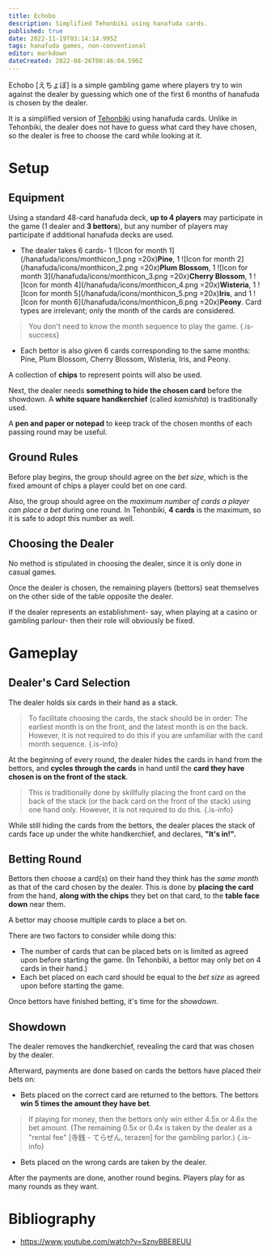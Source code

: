 ```yaml
---
title: Echobo
description: Simplified Tehonbiki using hanafuda cards.
published: true
date: 2022-11-19T03:14:14.995Z
tags: hanafuda games, non-conventional
editor: markdown
dateCreated: 2022-08-26T00:46:04.590Z
---
```


Echobo [えちょぼ] is a simple gambling game where players try to win against the dealer by guessing which one of the first 6 months of hanafuda is chosen by the dealer.

It is a simplified version of [Tehonbiki](/en/kabufuda/games/tehonbiki) using hanafuda cards. Unlike in Tehonbiki, the dealer does not have to guess what card they have chosen, so the dealer is free to choose the card while looking at it.

# Setup
## Equipment
Using a standard 48-card hanafuda deck, **up to 4 players** may participate in the game (1 dealer and **3 bettors**), but any number of players may participate if additional hanafuda decks are used.

- The dealer takes 6 cards- 1 ![Icon for month 1](/hanafuda/icons/monthicon_1.png =20x)**Pine**, 1 ![Icon for month 2](/hanafuda/icons/monthicon_2.png =20x)**Plum Blossom**, 1 ![Icon for month 3](/hanafuda/icons/monthicon_3.png =20x)**Cherry Blossom**, 1 ![Icon for month 4](/hanafuda/icons/monthicon_4.png =20x)**Wisteria**, 1 ![Icon for month 5](/hanafuda/icons/monthicon_5.png =20x)**Iris**, and 1 ![Icon for month 6](/hanafuda/icons/monthicon_6.png =20x)**Peony**. Card types are irrelevant; only the month of the cards are considered.

> You don't need to know the month sequence to play the game.
{.is-success}

- Each bettor is also given 6 cards corresponding to the same months: Pine, Plum Blossom, Cherry Blossom, Wisteria, Iris, and Peony.

A collection of **chips** to represent points will also be used.

Next, the dealer needs **something to hide the chosen card** before the showdown. A **white square handkerchief** (called *kamishita*) is traditionally used.

A **pen and paper or notepad** to keep track of the chosen months of each passing round may be useful.

## Ground Rules
Before play begins, the group should agree on the *bet size*, which is the fixed amount of chips a player could bet on one card.

Also, the group should agree on the *maximum number of cards a player can place a bet* during one round. In Tehonbiki, **4 cards** is the maximum, so it is safe to adopt this number as well.

## Choosing the Dealer
No method is stipulated in choosing the dealer, since it is only done in casual games.

Once the dealer is chosen, the remaining players (bettors) seat themselves on the other side of the table opposite the dealer.

If the dealer represents an establishment- say, when playing at a casino or gambling parlour- then their role will obviously be fixed.

# Gameplay
## Dealer's Card Selection
The dealer holds six cards in their hand as a stack.

> To facilitate choosing the cards, the stack should be in order: The earliest month is on the front, and the latest month is on the back. However, it is not required to do this if you are unfamiliar with the card month sequence.
{.is-info}

At the beginning of every round, the dealer hides the cards in hand from the bettors, and **cycles through the cards** in hand until the **card they have chosen is on the front of the stack**.

> This is traditionally done by skillfully placing the front card on the back of the stack (or the back card on the front of the stack) using one hand only. However, it is not required to do this.
{.is-info}

While still hiding the cards from the bettors, the dealer places the stack of cards face up under the white handkerchief, and declares, **"It's in!".**

## Betting Round
Bettors then choose a card(s) on their hand they think has the *same month* as that of the card chosen by the dealer. This is done by **placing the card** from the hand, **along with the chips** they bet on that card, to the **table face down** near them.

A bettor may choose multiple cards to place a bet on.

There are two factors to consider while doing this:
- The number of cards that can be placed bets on is limited as agreed upon before starting the game. (In Tehonbiki, a bettor may only bet on 4 cards in their hand.)
- Each bet placed on each card should be equal to the *bet size* as agreed upon before starting the game.

Once bettors have finished betting, it's time for the *showdown*.

## Showdown
The dealer removes the handkerchief, revealing the card that was chosen by the dealer.

Afterward, payments are done based on cards the bettors have placed their bets on:
- Bets placed on the correct card are returned to the bettors. The bettors **win 5 times the amount they have bet**.
> If playing for money, then the bettors only win either 4.5x or 4.6x the bet amount. (The remaining 0.5x or 0.4x is taken by the dealer as a "rental fee" [寺銭 - てらぜん, terazen] for the gambling parlor.)
{.is-info}
- Bets placed on the wrong cards are taken by the dealer.

After the payments are done, another round begins. Players play for as many rounds as they want.

# Bibliography
- https://www.youtube.com/watch?v=SznvBBE8EUU